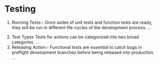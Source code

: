 # Testing

<ol>
  
  <li>
    
Running Tests:- Once suites of unit tests and function tests are ready, they will be run in different life-cycles of the development process. ...</li>

<li>Test Types Tests for actions can be categorized into two broad categories. ...
  <li>
Releasing Action:- Functional tests are essential to catch bugs in preflight development branches before being released into production. ...
  </li>
    
</ol>
